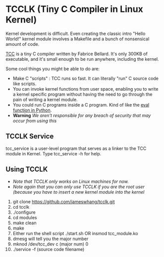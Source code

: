 # TCCLK (Tiny C Compiler in Linux Kernel)

Kernel development is difficult. Even creating the classic intro "Hello World!" kernel module involves a Makefile and a bunch of nonsensical amount of code. 

<a href="http://bellard.org/tcc">TCC</a> is a tiny C compiler written by Fabrice Bellard. It's only 300KB of executable, and it's small enough to be run anywhere, including the kernel.

Some cool things you might be able to do are:
- Make C "scripts" : TCC runs so fast. It can literally "run" C source code like scripts.
- You can invoke kernel functions from user space, enabling you to write a kernel specific program without having the need to go through the pain of writing a kernel module. 
- You could run C programs inside a C program. Kind of like the <a href="https://docs.python.org/2/library/functions.html#eval">eval function in Python</a>. 
- <strong>Warning</strong> <i>We aren't responsible for any breach of security that may occur from using this</i>

## TCCLK Service
tcc_service is a user-level program that serves as a linker to the TCC module in Kernel. Type tcc_service -h for help.

## Using TCCLK
- <i> Note that TCCLK only works on Linux machines for now.</i>
- <i> Note again that you can only use TCCLK if you are the root user (because you have to insert a new kernel module into the kernel </i>
1. git clone https://github.com/jameswhang/tcclk.git
2. cd tcclk
3. ./configure
4. cd modules
5. make clean
6. make
7. Either run the shell script ./start.sh OR insmod tcc_module.ko
8. dmesg  will tell you the major number
9. mknod /dev/tcc_dev c (major num) 0 
10. ./service -f (source code filename)
